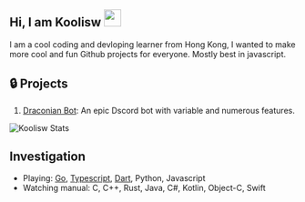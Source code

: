 ## Hi, I am Koolisw <img src="https://cdn.jsdelivr.net/gh/RealKoolisw/image@main/assets/366AC744-A6F9-4653-B771-C715645A0C1C.gif" width="30px">

I am a cool coding and devloping learner from Hong Kong, I wanted to make more cool and fun Github projects for everyone. Mostly best in javascript.

## :lock: Projects

1. [Draconian Bot](https://github.com/RealKoolisw/DraconianJSBot): An epic Dscord bot with variable and numerous features.

![Koolisw Stats](https://github-readme-stats-cktsun1031.vercel.app/api?username=cktsun1031&bg_color=30,e96443,904e95&title_color=fff&text_color=fff)

## Investigation

- Playing: [Go](https://go.dev/), [Typescript](https://www.typescriptlang.org/), [Dart](https://dart.dev/), Python, Javascript
- Watching manual: C, C++, Rust, Java, C#, Kotlin, Object-C, Swift
